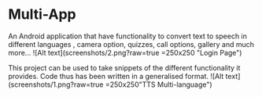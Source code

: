 # Multi-App
An Android application that have functionality to convert text to speech in different languages , camera option, quizzes, call options, gallery and much more...
![Alt text](screenshots/2.png?raw=true =250x250 "Login Page")

This project can be used to take snippets of the different functionality it provides.
Code thus has been written in a generalised format.
![Alt text](screenshots/1.png?raw=true =250x250"TTS Multi-language")